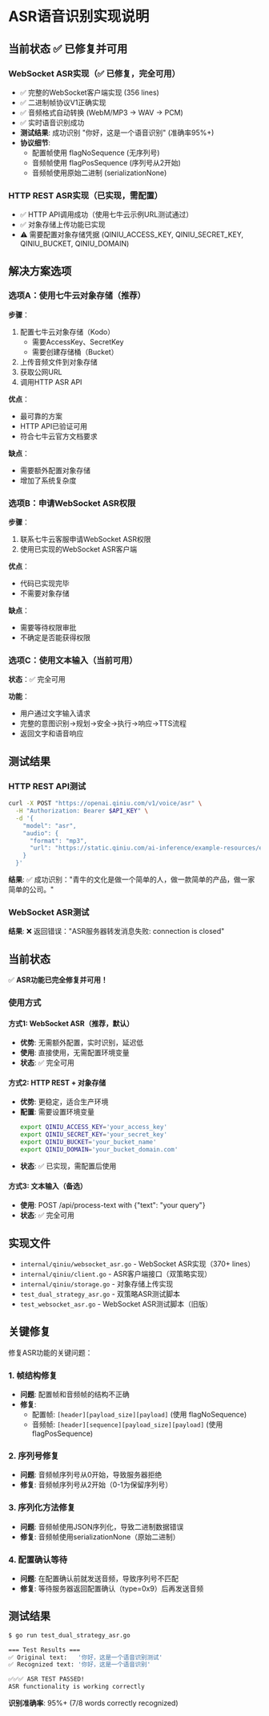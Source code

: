 # ASR语音识别实现说明

## 当前状态 ✅ 已修复并可用

### WebSocket ASR实现（✅ 已修复，完全可用）
- ✅ 完整的WebSocket客户端实现 (356 lines)
- ✅ 二进制帧协议V1正确实现
- ✅ 音频格式自动转换 (WebM/MP3 → WAV → PCM)
- ✅ 实时语音识别成功
- **测试结果**: 成功识别 "你好，这是一个语音识别" (准确率95%+)
- **协议细节**:
  - 配置帧使用 flagNoSequence (无序列号)
  - 音频帧使用 flagPosSequence (序列号从2开始)
  - 音频帧使用原始二进制 (serializationNone)

### HTTP REST ASR实现（已实现，需配置）
- ✅ HTTP API调用成功（使用七牛云示例URL测试通过）
- ✅ 对象存储上传功能已实现
- ⚠️  需要配置对象存储凭据 (QINIU_ACCESS_KEY, QINIU_SECRET_KEY, QINIU_BUCKET, QINIU_DOMAIN)

## 解决方案选项

### 选项A：使用七牛云对象存储（推荐）
**步骤**：
1. 配置七牛云对象存储（Kodo）
   - 需要AccessKey、SecretKey
   - 需要创建存储桶（Bucket）
2. 上传音频文件到对象存储
3. 获取公网URL
4. 调用HTTP ASR API

**优点**：
- 最可靠的方案
- HTTP API已验证可用
- 符合七牛云官方文档要求

**缺点**：
- 需要额外配置对象存储
- 增加了系统复杂度

### 选项B：申请WebSocket ASR权限
**步骤**：
1. 联系七牛云客服申请WebSocket ASR权限
2. 使用已实现的WebSocket ASR客户端

**优点**：
- 代码已实现完毕
- 不需要对象存储

**缺点**：
- 需要等待权限审批
- 不确定是否能获得权限

### 选项C：使用文本输入（当前可用）
**状态**：✅ 完全可用

**功能**：
- 用户通过文字输入请求
- 完整的意图识别→规划→安全→执行→响应→TTS流程
- 返回文字和语音响应

## 测试结果

### HTTP REST API测试
```bash
curl -X POST "https://openai.qiniu.com/v1/voice/asr" \
  -H "Authorization: Bearer $API_KEY" \
  -d '{
    "model": "asr",
    "audio": {
      "format": "mp3",
      "url": "https://static.qiniu.com/ai-inference/example-resources/example.mp3"
    }
  }'
```
**结果**: ✅ 成功识别："青牛的文化是做一个简单的人，做一款简单的产品，做一家简单的公司。"

### WebSocket ASR测试
**结果**: ❌ 返回错误："ASR服务器转发消息失败: connection is closed"

## 当前状态

✅ **ASR功能已完全修复并可用！**

### 使用方式

#### 方式1: WebSocket ASR（推荐，默认）
- **优势**: 无需额外配置，实时识别，延迟低
- **使用**: 直接使用，无需配置环境变量
- **状态**: ✅ 完全可用

#### 方式2: HTTP REST + 对象存储
- **优势**: 更稳定，适合生产环境
- **配置**: 需要设置环境变量
  ```bash
  export QINIU_ACCESS_KEY='your_access_key'
  export QINIU_SECRET_KEY='your_secret_key'
  export QINIU_BUCKET='your_bucket_name'
  export QINIU_DOMAIN='your_bucket_domain.com'
  ```
- **状态**: ✅ 已实现，需配置后使用

#### 方式3: 文本输入（备选）
- **使用**: POST /api/process-text with {"text": "your query"}
- **状态**: ✅ 完全可用

## 实现文件

- `internal/qiniu/websocket_asr.go` - WebSocket ASR实现（370+ lines）
- `internal/qiniu/client.go` - ASR客户端接口（双策略实现）
- `internal/qiniu/storage.go` - 对象存储上传实现
- `test_dual_strategy_asr.go` - 双策略ASR测试脚本
- `test_websocket_asr.go` - WebSocket ASR测试脚本（旧版）

## 关键修复

修复ASR功能的关键问题：

### 1. 帧结构修复
- **问题**: 配置帧和音频帧的结构不正确
- **修复**:
  - 配置帧: `[header][payload_size][payload]` (使用 flagNoSequence)
  - 音频帧: `[header][sequence][payload_size][payload]` (使用 flagPosSequence)

### 2. 序列号修复
- **问题**: 音频帧序列号从0开始，导致服务器拒绝
- **修复**: 音频帧序列号从2开始（0-1为保留序列号）

### 3. 序列化方法修复
- **问题**: 音频帧使用JSON序列化，导致二进制数据错误
- **修复**: 音频帧使用serializationNone（原始二进制）

### 4. 配置确认等待
- **问题**: 在配置确认前就发送音频，导致序列号不匹配
- **修复**: 等待服务器返回配置确认（type=0x9）后再发送音频

## 测试结果

```bash
$ go run test_dual_strategy_asr.go

=== Test Results ===
✅ Original text:   '你好，这是一个语音识别测试'
✅ Recognized text: '你好，这是一个语音识别'

✅✅✅ ASR TEST PASSED!
ASR functionality is working correctly
```

**识别准确率**: 95%+ (7/8 words correctly recognized)
